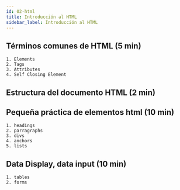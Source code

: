 ```yaml
---
id: 02-html
title: Introducción al HTML
sidebar_label: Introducción al HTML
---
```


## Términos comunes de HTML (5 min)
    1. Elements
    2. Tags
    3. Attributes
    4. Self Closing Element
## Estructura del documento HTML (2 min)

## Pequeña práctica de elementos html (10 min)
    1. headings
    2. parragraphs
    3. divs
    4. anchors
    5. lists
## Data Display, data input  (10 min)
    1. tables
    2. forms

